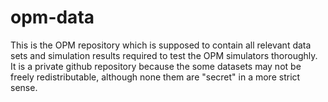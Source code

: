 opm-data
========

This is the OPM repository which is supposed to contain all relevant
data sets and simulation results required to test the OPM simulators
thoroughly. It is a private github repository because the some
datasets may not be freely redistributable, although none them are
"secret" in a more strict sense.
